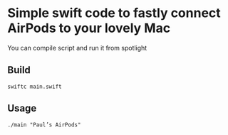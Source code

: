 # Simple swift code to fastly connect AirPods to your lovely Mac

You can compile script and run it from spotlight

## Build

```
swiftc main.swift
```

## Usage

```
./main "Paul’s AirPods"
```
